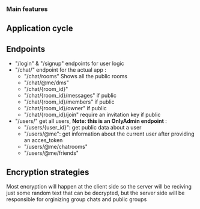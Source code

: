 ### Main features

## Application cycle

## Endpoints

- "/login" & "/signup" endpoints for user logic
- "/chat/" endpoint for the actual app :
    - "/chat/rooms" Shows all the public rooms
    - "/chat/@me/dms" 
    - "/chat/{room_id}"
    - "/chat/{room_id}/messages" if public
    - "/chat/{room_id}/members" if public
    - "/chat/{room_id}/owner" if public
    - "/chat/{room_id}/join" require an invitation key if public
- "/users/" get all users, **Note: this is an OnlyAdmin endpoint** :
    - "/users/{user_id}": get public data about a user 
    - "/users/@me": get information about the current user after providing an acces_token
    - "/users/@me/chatrooms"
    - "/users/@me/friends" 

## Encryption strategies
Most encryption will happen at the client side so the server will be reciving just some random text that can be decrypted, but the server side will be 
responsible for orginizing group chats and public groups  